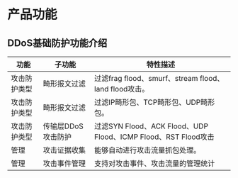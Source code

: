 # 产品功能

## DDoS基础防护功能介绍
|功能|子功能|特性描述|
| - | - | - |
|攻击防护类型|畸形报文过滤|过滤frag flood、smurf、stream flood、land flood攻击。|
|攻击防护类型|畸形报文过滤|过滤IP畸形包、TCP畸形包、UDP畸形包。|
|攻击防护类型|传输层DDoS攻击防护|过滤SYN Flood、ACK Flood、UDP Flood、ICMP Flood、RST Flood攻击|
|管理|攻击证据收集|能够自动进行攻击流量抓包处理。|
|管理|攻击事件管理|支持对攻击事件、攻击流量的管理统计|
